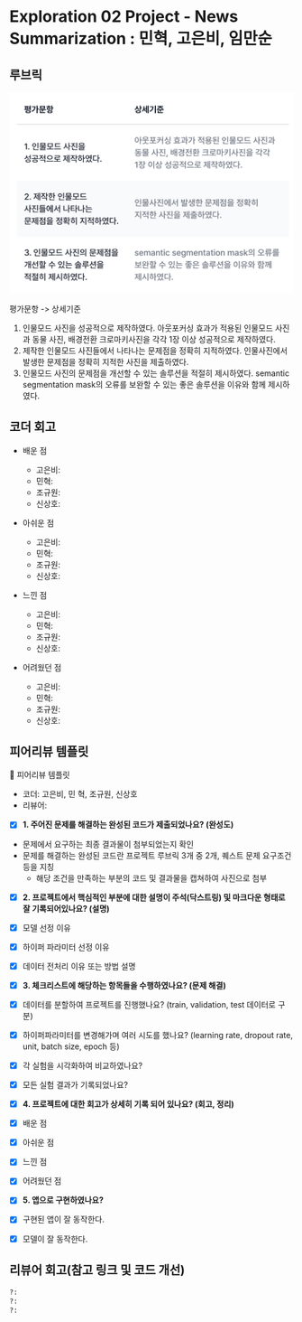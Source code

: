 # Exploration 02 Project - News Summarization : 민혁, 고은비, 임만순

## 루브릭

![alt text](readme_data/image.png)

평가문항 -> 상세기준

1. 인물모드 사진을 성공적으로 제작하였다. 아웃포커싱 효과가 적용된 인물모드 사진과 동물 사진, 배경전환 크로마키사진을 각각 1장 이상 성공적으로 제작하였다.
2. 제작한 인물모드 사진들에서 나타나는 문제점을 정확히 지적하였다. 인물사진에서 발생한 문제점을 정확히 지적한 사진을 제출하였다.
3. 인물모드 사진의 문제점을 개선할 수 있는 솔루션을 적절히 제시하였다. semantic segmentation mask의 오류를 보완할 수 있는 좋은 솔루션을 이유와 함께 제시하였다.

## 코더 회고

- 배운 점
  - 고은비:
  - 민혁:
  - 조규원:
  - 신상호:

- 아쉬운 점
  - 고은비:
  - 민혁:
  - 조규원:
  - 신상호:

- 느낀 점
  - 고은비:
  - 민혁:
  - 조규원:
  - 신상호:

- 어려웠던 점
  - 고은비:
  - 민혁:
  - 조규원:
  - 신상호:

## 피어리뷰 템플릿

🤔 피어리뷰 템플릿

- 코더: 고은비, 민 혁, 조규원, 신상호
- 리뷰어:

- [x]  **1. 주어진 문제를 해결하는 완성된 코드가 제출되었나요? (완성도)**
  - 문제에서 요구하는 최종 결과물이 첨부되었는지 확인
  - 문제를 해결하는 완성된 코드란 프로젝트 루브릭 3개 중 2개,
    퀘스트 문제 요구조건 등을 지칭
    - 해당 조건을 만족하는 부분의 코드 및 결과물을 캡쳐하여 사진으로 첨부

- [x]  **2. 프로젝트에서 핵심적인 부분에 대한 설명이 주석(닥스트링) 및 마크다운 형태로 잘 기록되어있나요? (설명)**
  - [x]  모델 선정 이유
  - [x]  하이퍼 파라미터 선정 이유
  - [x]  데이터 전처리 이유 또는 방법 설명

- [x]  **3. 체크리스트에 해당하는 항목들을 수행하였나요? (문제 해결)**
  - [x]  데이터를 분할하여 프로젝트를 진행했나요? (train, validation, test 데이터로 구분)
  - [x]  하이퍼파라미터를 변경해가며 여러 시도를 했나요? (learning rate, dropout rate, unit, batch size, epoch 등)
  - [x]  각 실험을 시각화하여 비교하였나요?
  - [x]  모든 실험 결과가 기록되었나요?

- [x]  **4. 프로젝트에 대한 회고가 상세히 기록 되어 있나요? (회고, 정리)**
  - [x]  배운 점
  - [x]  아쉬운 점
  - [x]  느낀 점
  - [x]  어려웠던 점

- [x]  **5.  앱으로 구현하였나요?**
  - [x]  구현된 앱이 잘 동작한다.
  - [x]  모델이 잘 동작한다.

## 리뷰어 회고(참고 링크 및 코드 개선)

```Plaintext
?:
?:
?:
```

